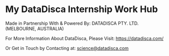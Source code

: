 # My DataDisca Internship Work Hub

Made in Partnership With & Powered By: DATADISCA PTY. LTD. (MELBOURNE, AUSTRALIA)

For More Information About DataDisca, Please Visit: https://datadisca.com/

Or Get in Touch by Contacting at: science@datadisca.com


